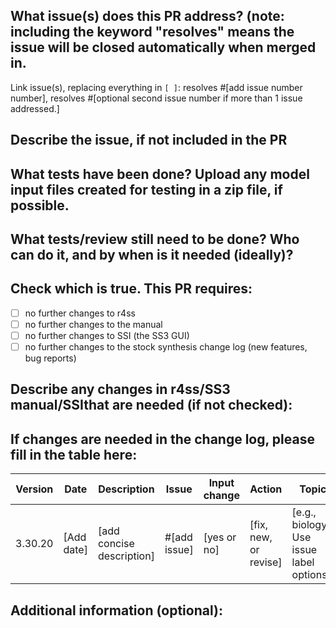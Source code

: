 
## What issue(s) does this PR address? (note: including the keyword "resolves" means the issue will be closed automatically when merged in.

Link issue(s), replacing everything in `[ ]`: resolves #[add issue number number], resolves #[optional second issue number if more than 1 issue addressed.]

## Describe the issue, if not included in the PR

## What tests have been done? Upload any model input files created for testing in a zip file, if possible.

## What tests/review still need to be done? Who can do it, and by when is it needed (ideally)?

## Check which is true. This PR requires:

- [ ] no further changes to r4ss
- [ ] no further changes to the manual
- [ ] no further changes to SSI (the SS3 GUI)
- [ ] no further changes to the stock synthesis change log (new features, bug reports)

## Describe any changes in r4ss/SS3 manual/SSIthat are needed (if not checked):

## If changes are needed in the change log, please fill in the table here:

Version | Date       | Description               | Issue        | Input change | Action                | Topic                                     | Type  |
| ----- | ---------- | ---------------------- | ------------ | ------------ | --------------------- | ----------------------------------------- | --------------------------------------- |
3.30.20 | [Add date] | [add concise description] | #[add issue] | [yes or no]  | [fix, new, or revise] | [e.g., biology. Use issue label options.] | [input, output, and/or calc, or ALL] |


## Additional information (optional):
